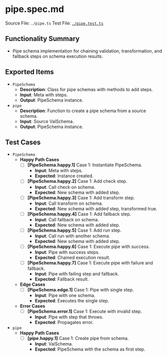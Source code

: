 # pipe.spec.md

Source File: `./pipe.ts`
Test File: [`./pipe.test.ts`](./pipe.test.ts)

## Functionality Summary
- Pipe schema implementation for chaining validation, transformation, and fallback steps on schema execution results.

## Exported Items
- `PipeSchema`
    - **Description**: Class for pipe schemas with methods to add steps.
    - **Input**: Meta with steps.
    - **Output**: PipeSchema instance.
- `pipe`
    - **Description**: Function to create a pipe schema from a source schema.
    - **Input**: Source ValSchema.
    - **Output**: PipeSchema instance.

## Test Cases
- `PipeSchema`
    - **Happy Path Cases**
        - [ ] **[PipeSchema.happy.1]** Case 1: Instantiate PipeSchema.
            - **Input**: Meta with steps.
            - **Expected**: Instance created.
        - [ ] **[PipeSchema.happy.2]** Case 1: Add check step.
            - **Input**: Call check on schema.
            - **Expected**: New schema with added step.
        - [ ] **[PipeSchema.happy.3]** Case 1: Add transform step.
            - **Input**: Call transform on schema.
            - **Expected**: New schema with added step, transformed true.
        - [ ] **[PipeSchema.happy.4]** Case 1: Add fallback step.
            - **Input**: Call fallback on schema.
            - **Expected**: New schema with added step.
        - [ ] **[PipeSchema.happy.5]** Case 1: Add run step.
            - **Input**: Call run with another schema.
            - **Expected**: New schema with added step.
        - [ ] **[PipeSchema.happy.6]** Case 1: Execute pipe with success.
            - **Input**: Pipe with success steps.
            - **Expected**: Chained execution result.
        - [ ] **[PipeSchema.happy.7]** Case 1: Execute pipe with failure and fallback.
            - **Input**: Pipe with failing step and fallback.
            - **Expected**: Fallback result.
    - **Edge Cases**
        - [ ] **[PipeSchema.edge.1]** Case 1: Pipe with single step.
            - **Input**: Pipe with one schema.
            - **Expected**: Executes the single step.
    - **Error Cases**
        - [ ] **[PipeSchema.error.1]** Case 1: Execute with invalid step.
            - **Input**: Pipe with step that throws.
            - **Expected**: Propagates error.
- `pipe`
    - **Happy Path Cases**
        - [ ] **[pipe.happy.1]** Case 1: Create pipe from schema.
            - **Input**: ValSchema.
            - **Expected**: PipeSchema with the schema as first step.

